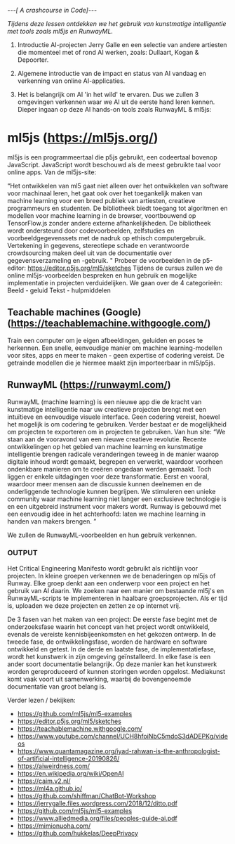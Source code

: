*---[ A crashcourse in Code]---*

*Tijdens deze lessen ontdekken we het gebruik van kunstmatige intelligentie met tools zoals ml5js en RunwayML.*

1. Introductie AI-projecten Jerry Galle en een selectie van andere artiesten die momenteel met of rond AI werken, 
zoals: Dullaart, Kogan & Depoorter.

2. Algemene introductie van de impact en status van AI vandaag en verkenning van online AI-applicaties.

3. Het is belangrijk om AI 'in het wild' te ervaren. Dus we zullen 3 omgevingen verkennen waar we AI uit de eerste hand 
leren kennen. Dieper ingaan op deze AI hands-on tools zoals RunwayML & ml5js:

# ml5js (https://ml5js.org/)
ml5js is een programmeertaal die p5js gebruikt, een codeertaal bovenop JavaScript. JavaScript wordt beschouwd als de meest 
gebruikte taal voor online apps. Van de ml5js-site:
 
“Het ontwikkelen van ml5 gaat niet alleen over het ontwikkelen van software voor machinaal leren, het gaat ook over het 
toegankelijk maken van machine learning voor een breed publiek van artiesten, creatieve programmeurs en studenten. De 
bibliotheek biedt toegang tot algoritmen en modellen voor machine learning in de browser, voortbouwend op TensorFlow.js 
zonder andere externe afhankelijkheden.
De bibliotheek wordt ondersteund door codevoorbeelden, zelfstudies en voorbeeldgegevenssets met de nadruk op ethisch 
computergebruik. Vertekening in gegevens, stereotiepe schade en verantwoorde crowdsourcing maken deel uit van de 
documentatie over gegevensverzameling en -gebruik. "
Probeer de voorbeelden in de p5-editor: https://editor.p5js.org/ml5/sketches
Tijdens de cursus zullen we de online ml5js-voorbeelden bespreken en hun gebruik en mogelijke implementatie in projecten 
verduidelijken. We gaan over de 4 categorieën: Beeld - geluid Tekst - hulpmiddelen

## Teachable machines (Google) (https://teachablemachine.withgoogle.com/)
Train een computer om je eigen afbeeldingen, geluiden en poses te herkennen.
Een snelle, eenvoudige manier om machine learning-modellen voor sites, apps en meer te maken - geen expertise of 
codering vereist. De getrainde modellen die je hiermee maakt zijn importeerbaar in ml5/p5js.

## RunwayML (https://runwayml.com/)
RunwayML (machine learning) is een nieuwe app die de kracht van kunstmatige intelligentie naar uw creatieve projecten brengt 
met een intuïtieve en eenvoudige visuele interface. Geen codering vereist, hoewel het mogelijk is om codering te gebruiken. 
Verder bestaat er de mogelijkheid om projecten te exporteren om in projecten te gebruiken.
Van hun site: “We staan aan de vooravond van een nieuwe creatieve revolutie. Recente ontwikkelingen op het gebied van 
machine learning en kunstmatige intelligentie brengen radicale veranderingen teweeg in de manier waarop digitale inhoud 
wordt gemaakt, begrepen en verwerkt, waardoor voorheen ondenkbare manieren om te creëren ongedaan werden gemaakt. Toch 
liggen er enkele uitdagingen voor deze transformatie. Eerst en vooral, waardoor meer mensen aan de discussie kunnen 
deelnemen en de onderliggende technologie kunnen begrijpen. We stimuleren een unieke community waar machine learning 
niet langer een exclusieve technologie is en een uitgebreid instrument voor makers wordt. Runway is gebouwd met een 
eenvoudig idee in het achterhoofd: laten we machine learning in handen van makers brengen. ”

We zullen de RunwayML-voorbeelden en hun gebruik verkennen.

### OUTPUT
Het Critical Engineering Manifesto wordt gebruikt als richtlijn voor projecten.
In kleine groepen verkennen we de benaderingen op ml5js of Runway.
Elke groep denkt aan een onderwerp voor een project en het gebruik van AI daarin.
We zoeken naar een manier om bestaande ml5j's en RunwayML-scripts te implementeren in haalbare groepsprojecten.
Als er tijd is, uploaden we deze projecten en zetten ze op internet vrij.

De 3 fasen van het maken van een project:
De eerste fase begint met de onderzoeksfase waarin het concept van het project wordt ontwikkeld, evenals de vereiste 
kennisbijeenkomsten en het gekozen ontwerp. In de tweede fase, de ontwikkelingsfase, worden de hardware en software 
ontwikkeld en getest. In de derde en laatste fase, de implementatiefase, wordt het kunstwerk in zijn omgeving 
geïnstalleerd. In elke fase is een ander soort documentatie belangrijk. Op deze manier kan het kunstwerk worden 
gereproduceerd of kunnen storingen worden opgelost. Mediakunst komt vaak voort uit samenwerking, waarbij de 
bovengenoemde documentatie van groot belang is.

Verder lezen / bekijken:
* https://github.com/ml5js/ml5-examples
* https://editor.p5js.org/ml5/sketches
* https://teachablemachine.withgoogle.com/
* https://www.youtube.com/channel/UCH8hfoiNbC5mdoS3dADEPKg/videos
* https://www.quantamagazine.org/iyad-rahwan-is-the-anthropologist-of-artificial-intelligence-20190826/
* https://aiweirdness.com/
* https://en.wikipedia.org/wiki/OpenAI
* https://caim.v2.nl/
* https://ml4a.github.io/
* https://github.com/shiffman/ChatBot-Workshop
* https://jerrygalle.files.wordpress.com/2018/12/ditto.pdf
* https://github.com/ml5js/ml5-examples
* https://www.alliedmedia.org/files/peoples-guide-ai.pdf
* https://mimionuoha.com/
* https://github.com/hukkelas/DeepPrivacy

